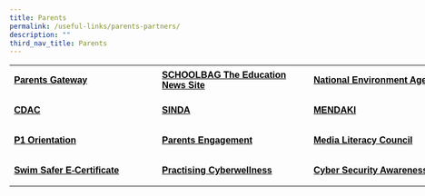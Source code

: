 ```yaml
---
title: Parents
permalink: /useful-links/parents-partners/
description: ""
third_nav_title: Parents
---
```

<table style="border-collapse: collapse; width: 833px;" border="0" width="861" cellspacing="0" cellpadding="0"><colgroup><col style="mso-width-source: userset; mso-width-alt: 10130; width: 208pt;" width="277" /> <col style="mso-width-source: userset; mso-width-alt: 9472; width: 194pt;" width="259" /> <col style="mso-width-source: userset; mso-width-alt: 11885; width: 244pt;" width="325" /></colgroup>
<tbody>
<tr style="mso-height-source: userset; height: 39.95pt;">
<td class="xl65" style="height: 39.95pt; width: 259.172px;" height="53"><span style="color: #000000;"><a style="color: #000000;" href="../../../parents-gateway/" target="_blank"><span style="font-size: 12pt; font-weight: bold; text-decoration: none; font-family: Arial, sans-serif;">Parents Gateway</span></a></span></td>
<td class="xl65" style="border-left: none; width: 265.828px;"><span style="color: #000000;"><a style="color: #000000;" href="https://www.schoolbag.edu.sg/" target="_blank"><span style="font-size: 12pt; font-weight: bold; text-decoration: none; font-family: Arial, sans-serif;">SCHOOLBAG The Education News Site</span></a></span></td>
<td class="xl65" style="border-left: none; width: 304px;"><span style="color: #000000;"><a style="color: #000000;" href="https://www.nea.gov.sg/" target="_blank"><span style="font-size: 12pt; font-weight: bold; text-decoration: none; font-family: Arial, sans-serif;">National Environment Agency</span></a></span></td>
</tr>
<tr style="mso-height-source: userset; height: 39.95pt;">
<td class="xl65" style="height: 39.95pt; border-top: none; width: 259.172px;" height="53"><span style="color: #000000;"><a style="color: #000000;" href="https://www.cdac.org.sg/" target="_blank"><span style="font-size: 12pt; font-weight: bold; text-decoration: none; font-family: Arial, sans-serif;">CDAC</span></a></span></td>
<td class="xl65" style="border-top: none; border-left: none; width: 265.828px;"><span style="color: #000000;"><a style="color: #000000;" href="https://www.sinda.org.sg/" target="_blank"><span style="font-size: 12pt; font-weight: bold; text-decoration: none; font-family: Arial, sans-serif;">SINDA</span></a></span></td>
<td class="xl65" style="border-top: none; border-left: none; width: 304px;"><span style="color: #000000;"><a style="color: #000000;" href="https://www.mendaki.org.sg/" target="_blank"><span style="font-size: 12pt; font-weight: bold; text-decoration: none; font-family: Arial, sans-serif;">MENDAKI</span></a></span></td>
</tr>
<tr style="mso-height-source: userset; height: 39.95pt;">
<td class="xl65" style="height: 39.95pt; border-top: none; width: 259.172px;" height="53"><span style="color: #000000;"><a style="color: #000000;" href="https://sites.google.com/moe.edu.sg/sqps-p1-e-orientation/home" target="_blank"><span style="font-size: 12pt; font-weight: bold; text-decoration: none; font-family: Arial, sans-serif;">P1 Orientation</span></a></span></td>
<td class="xl65" style="border-top: none; border-left: none; width: 265.828px;"><span style="color: #000000;"><a style="color: #000000;" href="https://sites.google.com/moe.edu.sg/shuqun-primary-presentations/home" target="_blank"><span style="font-size: 12pt; font-weight: bold; text-decoration: none; font-family: Arial, sans-serif;">Parents Engagement</span></a></span></td>
<td class="xl65" style="border-top: none; border-left: none; width: 304px;"><span style="color: #000000;"><a style="color: #000000;" href="https://www.betterinternet.sg/" target="_blank"><span style="font-size: 12pt; font-weight: bold; text-decoration: none; font-family: Arial, sans-serif;">Media Literacy Council</span></a></span></td>
</tr>
<tr style="mso-height-source: userset; height: 39.95pt;">
<td class="xl65" style="height: 39.95pt; border-top: none; width: 259.172px;" height="53"><span style="color: #000000;"><a style="color: #000000;" href="https://moe-shuqunpri-staging.netlify.app/files/Swim-Safer-E-Certificate-User-Guide-For-Parents_compressed.pdf" target="_blank"><span style="font-size: 12pt; font-weight: bold; text-decoration: none; font-family: Arial, sans-serif;">Swim Safer E-Certificate</span></a></span></td>
<td class="xl65" style="border-top: none; border-left: none; width: 265.828px;"><span style="color: #000000;"><a style="color: #000000;" href="https://www.moe.gov.sg/education-in-sg/our-programmes/cyber-wellness" target="_blank"><span style="font-size: 12pt; font-weight: bold; text-decoration: none; font-family: Arial, sans-serif;">Practising Cyberwellness</span></a></span></td>
<td class="xl65" style="border-top: none; border-left: none; width: 304px;"><span style="color: #000000;"><a style="color: #000000;" href="https://www.csa.gov.sg/gosafeonline/go-safe-for-me/for-parents" target="_blank"><span style="font-size: 12pt; font-weight: bold; text-decoration: none; font-family: Arial, sans-serif;">Cyber Security Awareness Alliance</span></a></span></td>
</tbody>
</table>